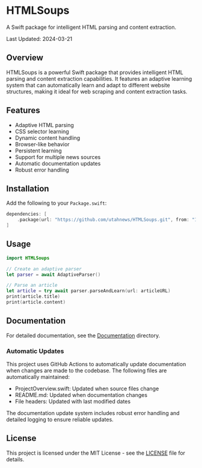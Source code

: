 # HTMLSoups

A Swift package for intelligent HTML parsing and content extraction.

Last Updated: 2024-03-21

## Overview

HTMLSoups is a powerful Swift package that provides intelligent HTML parsing and content extraction capabilities. It features an adaptive learning system that can automatically learn and adapt to different website structures, making it ideal for web scraping and content extraction tasks.

## Features

- Adaptive HTML parsing
- CSS selector learning
- Dynamic content handling
- Browser-like behavior
- Persistent learning
- Support for multiple news sources
- Automatic documentation updates
- Robust error handling

## Installation

Add the following to your `Package.swift`:

```swift
dependencies: [
    .package(url: "https://github.com/utahnews/HTMLSoups.git", from: "1.0.0")
]
```

## Usage

```swift
import HTMLSoups

// Create an adaptive parser
let parser = await AdaptiveParser()

// Parse an article
let article = try await parser.parseAndLearn(url: articleURL)
print(article.title)
print(article.content)
```

## Documentation

For detailed documentation, see the [Documentation](Sources/HTMLSoups/Documentation) directory.

### Automatic Updates

This project uses GitHub Actions to automatically update documentation when changes are made to the codebase. The following files are automatically maintained:

- ProjectOverview.swift: Updated when source files change
- README.md: Updated when documentation changes
- File headers: Updated with last modified dates

The documentation update system includes robust error handling and detailed logging to ensure reliable updates.

## License

This project is licensed under the MIT License - see the [LICENSE](LICENSE) file for details.
